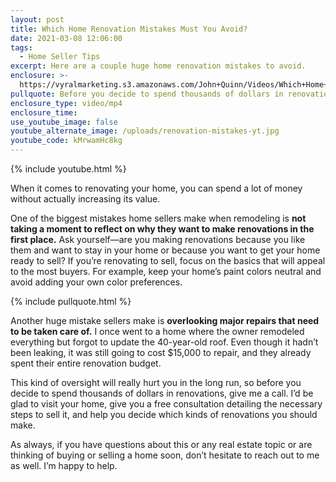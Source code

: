 ```yaml
---
layout: post
title: Which Home Renovation Mistakes Must You Avoid?
date: 2021-03-08 12:06:00
tags:
  - Home Seller Tips
excerpt: Here are a couple huge home renovation mistakes to avoid.
enclosure: >-
  https://vyralmarketing.s3.amazonaws.com/John+Quinn/Videos/Which+Home+Renovation+Mistakes+Must+You+Avoid_.mp4
pullquote: Before you decide to spend thousands of dollars in renovations, give me a call.
enclosure_type: video/mp4
enclosure_time:
use_youtube_image: false
youtube_alternate_image: /uploads/renovation-mistakes-yt.jpg
youtube_code: kMrwamHc8kg
---
```


{% include youtube.html %}

When it comes to renovating your home, you can spend a lot of money without actually increasing its value. 

One of the biggest mistakes home sellers make when remodeling is **not taking a moment to reflect on why they want to make renovations in the first place.** Ask yourself—are you making renovations because you like them and want to stay in your home or because you want to get your home ready to sell? If you’re renovating to sell, focus on the basics that will appeal to the most buyers. For example, keep your home’s paint colors neutral and avoid adding your own color preferences. 

{% include pullquote.html %}

Another huge mistake sellers make is **overlooking major repairs that need to be taken care of.** I once went to a home where the owner remodeled everything but forgot to update the 40-year-old roof. Even though it hadn’t been leaking, it was still going to cost $15,000 to repair, and they already spent their entire renovation budget. 

This kind of oversight will really hurt you in the long run, so before you decide to spend thousands of dollars in renovations, give me a call. I’d be glad to visit your home, give you a free consultation detailing the necessary steps to sell it, and help you decide which kinds of renovations you should make. 

As always, if you have questions about this or any real estate topic or are thinking of buying or selling a home soon, don’t hesitate to reach out to me as well. I’m happy to help.
